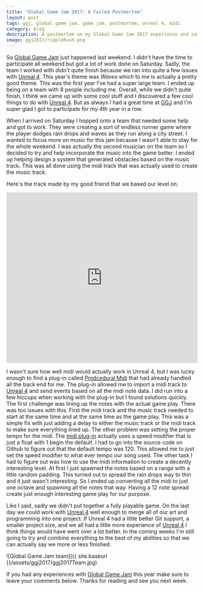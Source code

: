 ```yaml
---
title: "Global Game Jam 2017: A Failed Postmortem"
layout: post
tags: ggj, global game jam, game jam, postmortem, unreal 4, midi
category: blog
description: A postmortem on my Global Game Jam 2017 experience and some Unreal 4 tips and tricks.
image: ggj2017/rippleRush.png
---
```


So [Global Game Jam][ggj] just happened last weekend. I didn't have the time to participate all weekend but got a lot of work done on Saturday. Sadly, the team I worked with didn't quite finish because we ran into quite a few issues with [Unreal 4][unreal]. This year's theme was *Waves* which to me is actually a pretty good theme. This was the first year I've had a super large team. I ended up being on a team with 8 people including me. Overall, while we didn't quite finish, I think we came up with some cool stuff and I discovered a few cool things to do with [Unreal 4][unreal]. But as always I had a great time at [GGJ][ggj] and I'm super glad I got to participate for my 4th year in a row.

When I arrived on Saturday I hopped onto a team that needed some help and got to work. They were creating a sort of endless runner game where the player dodges rain drops and waves as they run along a city street. I wanted to focus more on music for this jam because I wasn't able to stay for the whole weekend. I was actually the second musician on the team so I decided to try and help incorporate the music into the game better. I ended up helping design a system that generated obstacles based on the music track. This was all done using the midi track that was actually used to create the music track. 

Here's the track made by my good friend that we based our level on.

<iframe width="100%" height="450" scrolling="no" frameborder="no" src="https://w.soundcloud.com/player/?url=https%3A//api.soundcloud.com/tracks/303940489&amp;auto_play=false&amp;hide_related=false&amp;show_comments=true&amp;show_user=true&amp;show_reposts=false&amp;visual=true"></iframe>

I wasn't sure how well midi would actually work in Unreal 4, but I was lucky enough to find a plug-in called [Prodcedural Midi][midi] that had already handled all the back end for me. The plug-in allowed me to import a midi track to [Unreal 4][unreal] and send events based on all the midi note data. I did run into a few hiccups when working with the plug-in but I found solutions quickly. The first challenge was lining up the notes with the actual game play. There was too issues with this. First the midi track and the music track needed to start at the same time and at the same time as the game play. This was a simple fix with just adding a delay to either the music track or the midi track to make sure everything lined up. The other problem was setting the proper tempo for the midi. The [midi plug-in][midi] actually uses a speed modifier that is just a float with 1 begin the default. I had to go into the source code on Github to figure out that the default tempo was 120. This allowed me to just set the speed modifier to what ever tempo our song used. The other task I had to figure out was how to use the midi information to create a decently interesting level. At first I just spawned the notes based on a range with a little random padding. This turned out to spread the rain drops way to thin and it just wasn't interesting. So I ended up converting all the midi to just one octave and spawning all the notes that way. Having a 12 note spread create just enough interesting game play for our purpose.

Like I said, sadly we didn't put together a fully playable game. On the last day we could work with [Unreal 4][unreal] well enough to merge all of our art and programming into one project. If Unreal 4 had a little better Git support, a smaller project size, and we all had a little more experience of [Unreal 4][unreal] I think things would have went over a lot better. In the coming weeks I'm still going to try and combine everything to the best of my abilities so that we can actually say we more or less finished.

![Global Game Jam team]({{ site.baseurl }}/assets/ggj2017/ggj2017Team.jpg)

If you had any experiences with [Global Game Jam][ggj] this year make sure to leave your comments below. Thanks for reading and see you next week.

[ggj]: http://globalgamejam.org/
[unreal]: https://www.unrealengine.com/what-is-unreal-engine-4
[midi]: https://www.unrealengine.com/marketplace/procedural-midi